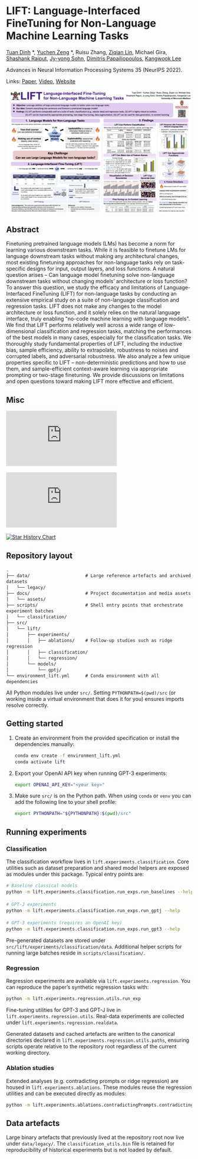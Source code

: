 # LIFT: Language-Interfaced FineTuning for Non-Language Machine Learning Tasks

[Tuan Dinh](https://tuan-dinh.github.io/) *, [Yuchen Zeng](https://yzeng58.github.io/zyc_cv/) *, Ruisu Zhang, [Ziqian Lin](https://myhakureimu.github.io/), Michael Gira, [Shashank Rajput](https://pages.cs.wisc.edu/~srajput/), [Jy-yong Sohn](https://sites.google.com/view/jsohn), [Dimitris Papailiopoulos](https://papail.io/), [Kangwook Lee](https://kangwooklee.com/)

Advances in Neural Information Processing Systems 35 (NeurIPS 2022).

Links: [Paper](https://openreview.net/pdf?id=s_PJMEGIUfa), [Video](https://nips.cc/virtual/2022/poster/54500), [Website](https://uw-madison-lee-lab.github.io/LanguageInterfacedFineTuning/)

![Poster](docs/assets/poster.png)

## Abstract

Finetuning pretrained language models (LMs) has become a norm for learning various downstream tasks. While it is feasible to finetune LMs for language downstream tasks without making any architectural changes, most existing finetuning approaches for non-language tasks rely on task-specific designs for input, output layers, and loss functions. A natural question arises – Can language model finetuning solve non-language downstream tasks without changing models’ architecture or loss function? To answer this question, we study the efficacy and limitations of Language-Interfaced FineTuning (LIFT) for non-language tasks by conducting an extensive empirical study on a suite of non-language classification and regression tasks. LIFT does not make any changes to the model architecture or loss function, and it solely relies on the natural language interface, truly enabling "no-code machine learning with language models". We find that LIFT performs relatively well across a wide range of low-dimensional classification and regression tasks, matching the performances of the best models in many cases, especially for the classification tasks. We thoroughly study fundamental properties of LIFT, including the inductive bias, sample efficiency, ability to extrapolate, robustness to noises and corrupted labels, and adversarial robustness. We also analyze a few unique properties specific to LIFT – non-deterministic predictions and how to use them, and sample-efficient context-aware learning via appropriate prompting or two-stage finetuning. We provide discussions on limitations and open questions toward making LIFT more effective and efficient.

## Misc
[![Stargazers repo roster for @UW-Madison-Lee-Lab/LanguageInterfacedFineTuning](https://bytecrank.com/nastyox/reporoster/php/stargazersSVG.php?user=UW-Madison-Lee-Lab&repo=LanguageInterfacedFineTuning)](https://github.com/UW-Madison-Lee-Lab/LanguageInterfacedFineTuning/stargazers)

[![Forkers repo roster for @baaivision/Emu](https://bytecrank.com/nastyox/reporoster/php/forkersSVG.php?user=baaivision&repo=Emu)](https://github.com/baaivision/Emu/network/members)

[![Star History Chart](https://api.star-history.com/svg?repos=UW-Madison-Lee-Lab/LanguageInterfacedFineTuning&type=Date)](https://star-history.com/#UW-Madison-Lee-Lab/LanguageInterfacedFineTuning&Date)

## Repository layout

```
.
├── data/                     # Large reference artefacts and archived datasets
│   └── legacy/
├── docs/                     # Project documentation and media assets
│   └── assets/
├── scripts/                  # Shell entry points that orchestrate experiment batches
│   └── classification/
├── src/
│   └── lift/
│       ├── experiments/
│       │   ├── ablations/    # Follow-up studies such as ridge regression
│       │   ├── classification/
│       │   └── regression/
│       └── models/
│           └── gptj/
└── environment_lift.yml      # Conda environment with all dependencies
```

All Python modules live under `src/`. Setting `PYTHONPATH=$(pwd)/src` (or working inside a virtual environment that does it for you) ensures imports resolve correctly.

## Getting started

1. Create an environment from the provided specification or install the dependencies manually:

   ```bash
   conda env create -f environment_lift.yml
   conda activate lift
   ```

2. Export your OpenAI API key when running GPT-3 experiments:

   ```bash
   export OPENAI_API_KEY="<your key>"
   ```

3. Make sure `src/` is on the Python path. When using `conda` or `venv` you can add the following line to your shell profile:

   ```bash
   export PYTHONPATH="${PYTHONPATH}:$(pwd)/src"
   ```

## Running experiments

### Classification

The classification workflow lives in `lift.experiments.classification`. Core utilities such as dataset preparation and shared model helpers are exposed as modules under this package. Typical entry points are:

```bash
# Baseline classical models
python -m lift.experiments.classification.run_exps.run_baselines --help

# GPT-J experiments
python -m lift.experiments.classification.run_exps.run_gptj --help

# GPT-3 experiments (requires an OpenAI key)
python -m lift.experiments.classification.run_exps.run_gpt3 --help
```

Pre-generated datasets are stored under `src/lift/experiments/classification/data`. Additional helper scripts for running large batches reside in `scripts/classification/`.

### Regression

Regression experiments are available via `lift.experiments.regression`. You can reproduce the paper’s synthetic regression tasks with:

```bash
python -m lift.experiments.regression.utils.run_exp
```

Fine-tuning utilities for GPT-3 and GPT-J live in `lift.experiments.regression.utils`. Real-data experiments are collected under `lift.experiments.regression.realdata`.

Generated datasets and cached artefacts are written to the canonical directories declared in `lift.experiments.regression.utils.paths`, ensuring scripts operate relative to the repository root regardless of the current working directory.

### Ablation studies

Extended analyses (e.g. contradicting prompts or ridge regression) are housed in `lift.experiments.ablations`. These modules reuse the regression utilities and can be executed directly as modules:

```bash
python -m lift.experiments.ablations.contradictingPrompts.contradictingPrompts
```

## Data artefacts

Large binary artefacts that previously lived at the repository root now live under `data/legacy/`. The `classification_utils.bin` file is retained for reproducibility of historical experiments but is not loaded by default.
